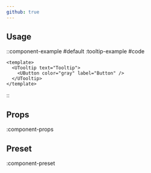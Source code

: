 ```yaml
---
github: true
---
```


## Usage

::component-example
#default
:tooltip-example
#code
```vue
<template>
  <UTooltip text="Tooltip">
    <UButton color="gray" label="Button" />
  </UTooltip>
</template>
```
::

## Props

:component-props

## Preset

:component-preset

